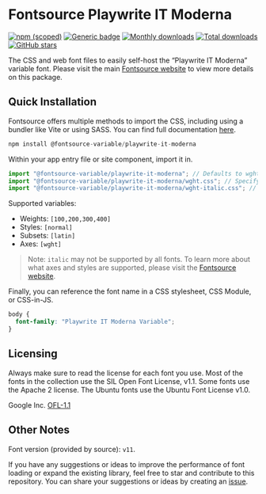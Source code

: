 # Fontsource Playwrite IT Moderna

[![npm (scoped)](https://img.shields.io/npm/v/@fontsource-variable/playwrite-it-moderna?color=brightgreen)](https://www.npmjs.com/package/@fontsource-variable/playwrite-it-moderna) [![Generic badge](https://img.shields.io/badge/fontsource-passing-brightgreen)](https://github.com/fontsource/fontsource) [![Monthly downloads](https://badgen.net/npm/dm/@fontsource-variable/playwrite-it-moderna)](https://github.com/fontsource/fontsource) [![Total downloads](https://badgen.net/npm/dt/@fontsource-variable/playwrite-it-moderna)](https://github.com/fontsource/fontsource) [![GitHub stars](https://img.shields.io/github/stars/fontsource/fontsource.svg?style=social&label=Star)](https://github.com/fontsource/fontsource/stargazers)

The CSS and web font files to easily self-host the “Playwrite IT Moderna” variable font. Please visit the main [Fontsource website](https://fontsource.org/fonts/playwrite-it-moderna) to view more details on this package.

## Quick Installation

Fontsource offers multiple methods to import the CSS, including using a bundler like Vite or using SASS. You can find full documentation [here](https://fontsource.org/docs/getting-started/introduction).

```javascript
npm install @fontsource-variable/playwrite-it-moderna
```

Within your app entry file or site component, import it in.

```javascript
import "@fontsource-variable/playwrite-it-moderna"; // Defaults to wght axis
import "@fontsource-variable/playwrite-it-moderna/wght.css"; // Specify axis
import "@fontsource-variable/playwrite-it-moderna/wght-italic.css"; // Specify axis and style
```

Supported variables:
- Weights: `[100,200,300,400]`
- Styles: `[normal]`
- Subsets: `[latin]`
- Axes: `[wght]`

> Note: `italic` may not be supported by all fonts. To learn more about what axes and styles are supported, please visit the [Fontsource website](https://fontsource.org/fonts/playwrite-it-moderna).

Finally, you can reference the font name in a CSS stylesheet, CSS Module, or CSS-in-JS.

```css
body {
  font-family: "Playwrite IT Moderna Variable";
}
```

## Licensing
Always make sure to read the license for each font you use. Most of the fonts in the collection use the SIL Open Font License, v1.1. Some fonts use the Apache 2 license. The Ubuntu fonts use the Ubuntu Font License v1.0.

Google Inc.
[OFL-1.1](http://scripts.sil.org/OFL)

## Other Notes
Font version (provided by source): `v11`.

If you have any suggestions or ideas to improve the performance of font loading or expand the existing library, feel free to star and contribute to this repository. You can share your suggestions or ideas by creating an [issue](https://github.com/fontsource/fontsource/issues).